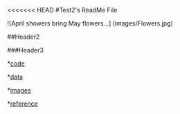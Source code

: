 <<<<<<< HEAD
#Test2's ReadMe File

![April showers bring May flowers...] (images/Flowers.jpg)

##Header2

###Header3

*[code](code)

*[data](data)

*[images](images)

*[reference](reference)
